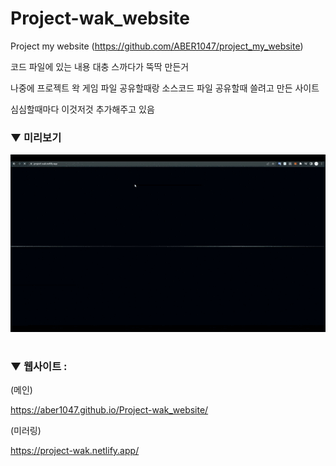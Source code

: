 # Project-wak_website

Project my website (https://github.com/ABER1047/project_my_website) 

코드 파일에 있는 내용 대충 스까다가 뚝딱 만든거

나중에 프로젝트 왁 게임 파일 공유할때랑 소스코드 파일 공유할때 쓸려고 만든 사이트

심심할때마다 이것저것 추가해주고 있음

### ▼ 미리보기

![preview_0](preview.gif)

#

### ▼ 웹사이트 :

(메인)

https://aber1047.github.io/Project-wak_website/

(미러링)

https://project-wak.netlify.app/
